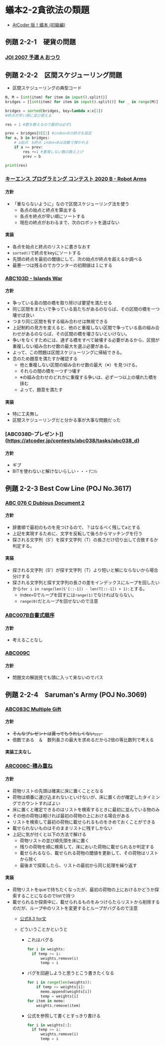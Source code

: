 # 蟻本2-2貪欲法の類題

* [AtCoder 版！蟻本 (初級編)](https://qiita.com/drken/items/e77685614f3c6bf86f44)

## 例題 2-2-1　硬貨の問題

### [JOI 2007 予選 A おつり](https://atcoder.jp/contests/joi2008yo/tasks/joi2008yo_a)


## 例題 2-2-2　区間スケジューリング問題

* 区間スケジューリングの典型コード

```python
N, M = [int(item) for item in input().split()]
bridges = [[int(item) for item in input().split()] for _ in range(M)]

bridges = sorted(bridges, key=lambda x:x[1])
#終点が早い順に並び替える

res = 1 #数を数えるので最初は必ず1

prev = bridges[0][1] #index=0の終点を設定
for a, b in bridges: 
    # a始点　b終点 index=0は自動で弾かれる
    if a >= prev:
        res +=1 #重複しない数の数え上げ
        prev = b

print(res)

```


### [キーエンス プログラミング コンテスト 2020 B - Robot Arms](https://atcoder.jp/contests/keyence2020/tasks/keyence2020_b)


#### 方針

* 「重ならないように」なので区間スケジューリング法を使う
  * 各点の始点と終点を算出する
  * 各点を終点が早い順にソートする
  * 現在の終点がおわるまで、次のロボットを選ばない

#### 実装

* 各点を始点と終点のリストに書きなおす
* `sorted()`で終点をkeyにソートする
* 先頭の終点を最初の閾値にして、次の始点が終点を超えるか調べる
* 最悪一つは残るのでカウンターの初期値は１にする

### [ABC103D - Islands War](https://atcoder.jp/contests/abc103/tasks/abc103_d)

#### 方針

* 争っている島の間の橋を取り除けば要望を満たせる
* 同じ区間をまたいで争っている島たちがあるのならば、その区間の橋を一つ壊せば良い
* つまり同じ区間を有する組み合わせは無視できる
* 上記制約の見方を変えると、他のと重複しない区間で争っている島の組み合わせがあるのならば、その区間の橋を壊さないといけない。
* 争いをなくすためには、通ずる橋をすべて破壊する必要があるから、区間が重複しない組み合わせ数の最大を選ぶ必要がある。
* よって、この問題は区間スケジューリングに帰結できる。
* 念のため題意を満たすか確認する
  * 他と重複しない区間の組み合わせ数の最大（※）を見つける。
  * それらの間の橋を一つずつ壊す
  * ※の組み合わせのどれかに重複する争いは、必ず一つ以上の壊れた橋を挟む
  * よって、題意を満たす

#### 実装

* 特に工夫無し
* 区間スケジューリングだと分かる事が大事な問題だった


### [ABC038D-プレゼント]](https://atcoder.jp/contests/abc038/tasks/abc038_d)

#### 方針

* ギブ
* BITを使わないと解けないらしい・・・ﾅﾆｿﾚ


## 例題 2-2-3 Best Cow Line (POJ No.3617)

### [ABC 076 C Dubious Document 2](https://atcoder.jp/contests/abc076/tasks/abc076_c)

#### 方針

* 辞書順で最初のものを見つけるので、？はなるべく残してaとする
* 上記を実現するために、文字を反転して後ろからマッチングを行う
* 探される文字列（S'）を探す文字列（T）の長さだけ切り出して合致するか判定する。

#### 実装

* 探される文字列（S'）が探す文字列（T）より短いと解にならないから場合分けする
* 探される文字列と探す文字列の長さの差をインデックスにループを回したいから`for i in range(len(S'[::-1]) - len(T[::-1]) + 1):`とする。
  * index=0でループを回すには`range(1)`でなければならない。
  * `range(0)`だとループを回せないので注意



### [ABC007B自書式順序](https://atcoder.jp/contests/abc007/tasks/abc007_2)

#### 方針

* 考えることなし

### [ABC009C](https://atcoder.jp/contests/abc009/tasks/abc009_3)

#### 方針

* 問題文の解説見ても頭に入って来ないのでパス

## 例題 2-2-4　Saruman's Army (POJ No.3069)

### [ABC083C Multiple Gift](https://atcoder.jp/contests/abc083/tasks/arc088_a)

#### 方針

* ~~そんなプレゼントは貰ってもうれしくない。。。~~
* 倍数である　＆　数列長さの最大を求めるだから2倍の等比数列で考える

#### 実装工夫なし


### [ARC006C-積み重ね](https://atcoder.jp/contests/arc006/tasks/arc006_3)

#### 方針

* 荷物リストの先頭は確実に床に置くこととなる
* 荷物は順番に運び込まれないといけないが、床に置くのが確定したタイミングでカウントすればよい
* 床に置くと確定できるのはリストを検索するときに最初に並んでいる物のみ
* その他の荷物は軽ければ最初の荷物の上における場合がある
* リストを検索して最初の荷物に載せられるものをきめておくことができる
* 載せられないものはそのままリストに残すしかない
* 上記に気が付くと以下の方法で解ける
  * 荷物リストの並び順先頭を床に置く
  * 残りの荷物を順に検索して、床においた荷物に載せられるか判定する
  * 載せられるなら、載せられる荷物の閾値を更新して、その荷物はリストから除く
  * 最後まで探索したら、リストの最初から同じ処理を繰り返す

#### 実装

* 荷物リストをqueで持ちたくなったが、最初の荷物の上におけるかどうか探索することになるのでlistで持つ
* 載せられるか探索中に、載せられるものをみつけらたらリストから削除するのだが、ループ中のリストを変更するとループがバグるので注意
  * [公式8.3 for文](https://docs.python.org/ja/3/reference/compound_stmts.html)

  * どういうことかというと
    * これはバグる
    
      ```python:bug.py
      for i in weights:
        if temp >= i:
            weights.remove(i)
            temp = i
      ```

    * バグを回避しようと思うとこう書きたくなる

      ```python:no_good.py
      for i in range(len(weights)):
          if temp >= weights[i]:
            memo.append(weights[i])
            temp = weights[i]
      for item in memo:
          weights.remove(item)
      ```

    * 公式を参照して書くとすっきり書ける

      ```python:beautiful.py
      for i in weights[:]:
        if temp >= i:
            weights.remove(i)
            temp = i
      ```

